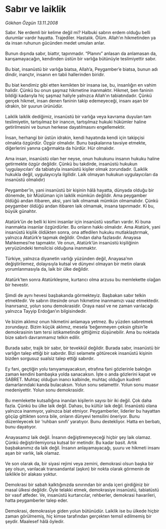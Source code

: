 # Sabır ve laiklik

*Gökhan Özgün 13.11.2008*

<div class="taraf_structure_2col_1zq">
<div class="margen_n">



 <p>Sabır. Ne erdemli bir kelime değil mi? Halbuki sabrın erdem olduğu belli durumlar vardır hayatta. Trajediler. Hastalık. Ölüm. Allah’ın hikmetinden ya da insan ruhunun gücünden medet umulan anlar. <br/><br/>Bunun dışında sabır, biattır, tapınmadır. “Planını” anlasan da anlamasan da, karışamayacağın, kendinden üstün bir varlığa bütünüyle teslimiyettir sabır. <br/><br/>Bu biat, insanüstü bir varlığa biatsa, Allah’a, Peygamber’e biatsa, bunun adı dindir, inançtır, insanın en tabii hallerinden biridir. <br/><br/>Bu biat kendimiz gibi etten kemikten bir insana ise, bu, insanlığın en vahim halidir. Çünkü bu onun şaşmaz hikmetine inanmaktır. Hikmet, ben faninin bildiği kadarıyla hiç şaşmaz haliyle yalnızca Allah’ın tabiatındadır. Çünkü gerçek hikmet, insan denen faninin takip edemeyeceği, insanı aşan bir idrakin, bir şuurun ürünüdür. <br/><br/>Laiklik laiklik dediğimiz, insanüstü bir varlığa veya kavrama duyulan tam teslimiyetin, tartışılmaz bir inancın, tartışılmaz hukuki hükümler haline getirilmesini ve bunun herkese dayatılmasını engellemektir. <br/><br/>İnsan, herhangi bir üstün idrakin, kendi hayatında kendi için takipçisi olmakta özgürdür. Özgür olmalıdır. Bunu başkalarına tavsiye etmekte, diğerlerini yanına çağırmakta da hürdür. Hür olmalıdır. <br/><br/>Ama insan, insanüstü olan her neyse, onun hukukunu insanın hukuku haline getirmekte özgür değildir. Çünkü bu takdirde, insanüstü hukukun ‘uygulayıcıları’ da tabiatıyla insanüstü kişiler olmak zorundadır. (Laiklik hukukla değil, uygulayıcıyla ilgilidir. Laik olmayan hukukun uygulayıcıları da insanüstü olmalıdır) <br/><br/>Peygamber’in, yani insanüstü bir kişinin hâlâ hayatta, dünyada olduğu bir dönemde, bir Müslüman için laiklik mümkün değildir. Ama peygamber öldüğü andan itibaren, aksi, yani laik olmamak mümkün olmamalıdır. Çünkü peygamber öldüğü andan itibaren laik olmamak, insana tapınmadır. Ki bu, büyük günahtır. <br/><br/>Atatürk’ün de belli ki kimi insanlar için insanüstü vasıfları vardır. Ki buna inanmakta insanlar özgürdürler. Bu onların hakkı olmalıdır. Ama Atatürk, yani insanüstü kişilik öldükten sonra, ona atfedilen hukuku mutlaklaştırmak, yalnızca Atatürk’e tapmak değildir. Ondan daha fazlasıdır. Anayasa Mahkemesi’ne tapmaktır. Ve onun, Atatürk’ün insanüstü kişiliğinin yeryüzündeki temsilcisi olduğuna inanmaktır. <br/><br/>Türkiye, yalnızca diyanetin varlığı yüzünden değil, Anayasa’nın değiştirilemez, dolayısıyla kutsal ve dünyevi olmayan bir metin olarak yorumlanmasıyla da, laik bir ülke değildir. <br/><br/>Atatürk’ten sonra Atatürkleşme, kurtarıcı olma arzusu bu memlekette olağan bir hevestir. <br/><br/>Şimdi de aynı hevesi başbakanda görmekteyiz. Başbakan sabır telkin etmektedir. Ve sabrın ötesinde onun hikmetine inanmamızı vaaz etmektedir. İnanırsanız, yolun sonu demokrasidir. Oraya nasıl ve ne zaman varılacağı yalnızca Tayyip Erdoğan’ın bilgisindedir. <br/><br/>Ve bizim aklımız onun hikmetini anlamaya yetmez. Bu yüzden sabretmek zorundayız. Bizim küçük aklımız, mesela ‘beğenmeyen çeksin gitsin’le demokrasinin tam tersi istikametinde gittiğimiz düşünebilir. Ama bu noktada bize sabırlı davranmamız telkin edilir. <br/><br/>Burada sabır, trajik bir sabır, bir tevekkül değildir. Burada sabır, insanüstü bir varlığın talep ettiği bir sabırdır. Bizi selamete götürecek insanüstü kişinin bizden sorgusuz sualsiz talep ettiği sabırdır. <br/><br/>Ey fani, geçtiğin yolu tanıyamayacaksın, etrafına fani gözlerinle baktığın zaman kendini bambaşka yolda sanacaksın. İşte o anda gözlerini kapat ve SABRET. Muhtaç olduğun inancı kalbinde, muhtaç olduğun kudreti damarlarındaki kanda bulacaksın. Yolun sonu selamettir. Yolun sonu muasır medeniyettir. Yolun sonu demokrasidir. <br/><br/>Bu memlekette kutsallığına inanılan kişilerin sayısı bir iki değil. Çok daha fazla. Çünkü bu ülke laik değil. Dahası, bu kültür laik değil. İnsanüstü olana yalnızca inanmıyor, yalnızca biat etmiyor. Peygamberler, liderler bu hayattan göçüp gittikten sonra bile, onların dünyevi temsilini öneriyor. Bunu düzenleyecek bir ‘ruhban sınıfı’ yaratıyor. Bunu destekliyor. Hatta en berbatı, bunu dayatıyor. <br/><br/>Anayasamız laik değil. İnsanın değiştiremeyeceği hiçbir şey laik olamaz. Çünkü değiştirilemiyorsa kutsal bir metindir. Bu kadar basit. Artık başbakanımız da laik değil. İnsanın anlayamayacağı, şuuru ve hikmeti insanı aşan bir varlık, laik olamaz. <br/><br/>Ve son olarak da, bir siyasi rejimi veya zemini, demokrasi olsun başka bir şey olsun, varılacak transandantal (aşkın) bir nokta olarak görmenin de laiklikle bir alakası yoktur. <br/><br/>Demokrasi bir sabah kalktığınızda sınırından bir anda içeri girdiğiniz bir masal ülkesi değildir. Öyle telakki etmek, demokrasiye insanüstü, tabiatüstü bir vasıf atfeder. Ve, insanüstü kurtarıcılar, rehberler, demokrasi havarileri, hatta peygamberler talep eder. <br/><br/>Demokrasi, demokrasiye giden yolun bütünüdür. Laiklik ise bu ülkede hiçbir zaman görülmemiş, hiç kimse tarafından gerçekten temsil edilmemiş bir şeydir. Maalesef hâlâ öyledir.</p>

<br/>


<div id="taraf_not">
</div>

</div>


</div>
